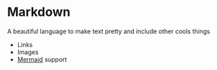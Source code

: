 # Markdown

A beautiful language to make text pretty and include other cools things

- Links
- Images
- [Mermaid](Mermaid.md) support

